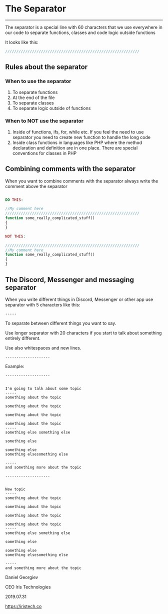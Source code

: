 # The Separator
-----

The separator is a special line with 60 characters that we use everywhere in our code to separate functions, classes and code logic outside functions

It looks like this:

```php
////////////////////////////////////////////////////////////
```

## Rules about the separator

### When to use the separator

1. To separate functions
2. At the end of the file
3. To separate classes
4. To separate logic outside of functions

### When to NOT use the separator

1. Inside of functions, ifs, for, while etc. If you feel the need to use separator you need to create new function to handle the long code
2. Inside class functions in languages like PHP where the method declaration and definition are in one place. There are special conventions for classes in PHP

## Combining comments with the separator

When you want to combine comments with the separator always write the comment above the separator

```php

DO THIS:

//My comment here
////////////////////////////////////////////////////////////
function some_really_complicated_stuff()
{
}

NOT THIS:

////////////////////////////////////////////////////////////
//My comment here
function some_really_complicated_stuff()
{
}


```

## The Discord, Messenger and messaging separator

When you write different things in Discord, Messenger or other app use separator with 5 characters like this:

```
-----
```

To separate between different things you want to say.

Use longer separator with 20 characters if you start to talk about something entirely different.

Use also whitespaces and new lines.

```
--------------------
```

Example:

```
--------------------


I'm going to talk about some topic
-----
something about the topic

something about the topic

something about the topic

something about the topic
-----
something else something else

something else

something else
something elsesomething else

-----
and something more about the topic

--------------------


New topic
-----
something about the topic

something about the topic

something about the topic

something about the topic
-----
something else something else

something else

something else
something elsesomething else

-----
and something more about the topic
```

Daniel Georgiev

CEO Iris Technologies

2019.07.31

https://iristech.co
